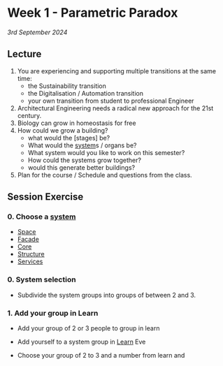# Week 1 - Parametric Paradox

*3rd September 2024*

## Lecture

1. You are experiencing and supporting multiple transitions at the same time:
   * the Sustainability transition
   * the Digitalisation / Automation transition
   * your own transition from student to professional Engineer
4. Architectural Engineering needs a radical new approach for the 21st century.
5. Biology can grow in homeostasis for free
1. How could we grow a building?
    * what would the [stages] be?
    * What would the [system]s / organs be?
    * What system would you like to work on this semester?
    * How could the systems grow together?
    * would this generate better buildings?
1. Plan for the course / Schedule and questions from the class.

## Session Exercise

### 0. Choose a [system]
* [Space](/Agile/Systems/Space)
* [Facade](/Agile/Systems/Facade)
* [Core](/Agile/Systems/Core)
* [Structure](/Agile/Systems/Structure)
* [Services](/Agile/Systems/Services)

### 0. System selection
* Subdivide the system groups into groups of between 2 and 3.

### 1. Add your group in Learn
* Add your group of 2 or 3 people to group in learn
* Add yourself to a system group in [Learn](https://learn.inside.dtu.dk/d2l/lms/group/group_list.d2l?ou=215386&categoryId=21009) Eve

* Choose your group of 2 to 3 and a number from learn and 


[system]: (/Agile/Systems)

[Space]: /Agile/Systems/Space
[Facade]: /Agile/Systems/Facade
[Core]: /Agile/Systems/Core
[Structure]: /Agile/Systems/Structure
[MEP]: /Agile/Systems/MEP
[Fire]: /Agile/Systems/Fire
[Materials]: /Agile/Systems/Materials

<!--

### 8:00 – 8:30
* Watch introduction video individually - headphones :)
* Link to follow.
### 8:30 – 9:00 
* Kristian presentation
* Introduce session exercise.
* Everyone check their skylab visit group
### 9:00 - 9:30
* Group A and B walk to skylab.
* Group C and D do session exercise with Kristian in 127/014
### 9.30 – 10:00
* Kristian walk with group C and D to skylab
* Group A and B get their skylab introduction in Skylab. 
### 10:00 – 10:30
* Kristian meets group A and B at Skylab and walk with them back to 127/014
* Group C and D get their skylab introduction in Skylab. 
### 10:30 – 11:00
* Group A and B do session exercise with Kristian in 127/014
* Groups C and D walk back to 127/014 from Skylab
### 11:00 – 12:00
* All back in 127, Kristian helps class divide into groups based on their project interests
* Kristian talking with the groups (tutorials)


-->
